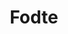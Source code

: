 ---
#date: 2019-05-16T23:48:05.000Z
layout: post
title: Fodte
description: >-
  Fodte (Form Odt Exporter) est un outil permettant d'extraire le contenu des champs de formulaires de documents Libreoffice Writer et d'en générer un fichier tableur (csv).
image: >-
  https://user-images.githubusercontent.com/53106394/111834455-eb3ce880-88f3-11eb-8f05-02942e8ba1ef.png
#optimized_image: >-
#  https://res.cloudinary.com/dm7h7e8xj/image/upload/c_scale,w_380/v1559821647/theme6_qeeojf.jpg
category: Outil en ligne
tags:
  - welcome
  - blog
---